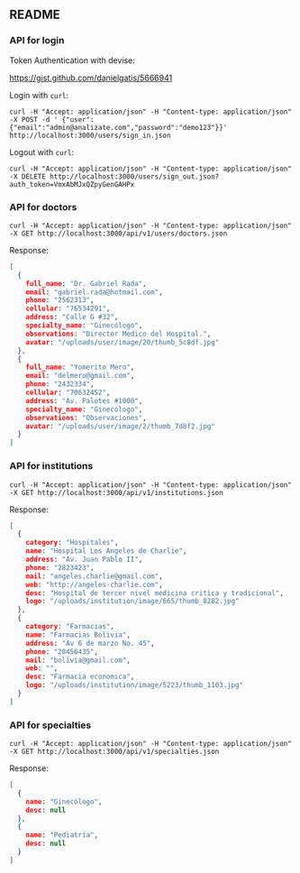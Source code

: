 ## README

### API for login

Token Authentication with devise:

https://gist.github.com/danielgatis/5666941

Login with `curl`:

```console
curl -H "Accept: application/json" -H "Content-type: application/json" -X POST -d ' {"user":{"email":"admin@analizate.com","password":"demo123"}}'  http://localhost:3000/users/sign_in.json
```

Logout with `curl`:

```console
curl -H "Accept: application/json" -H "Content-type: application/json" -X DELETE http://localhost:3000/users/sign_out.json?auth_token=VmxAbMJxQZpyGenGAHPx
```

### API for doctors

```console
curl -H "Accept: application/json" -H "Content-type: application/json" -X GET http://localhost:3000/api/v1/users/doctors.json
```

Response:

```json
[
  {
    full_name: "Dr. Gabriel Rada",
    email: "gabriel.rada@hotmail.com",
    phone: "2562313",
    cellular: "76534291",
    address: "Calle G #32",
    specialty_name: "Ginecólogo",
    observations: "Director Medico del Hospital.",
    avatar: "/uploads/user/image/20/thumb_5c8df.jpg"
  },
  {
    full_name: "Yomerito Mero",
    email: "delmero@gmail.com",
    phone: "2432334",
    cellular: "70632452",
    address: "Av. Palotes #1000",
    specialty_name: "Ginecólogo",
    observations: "Observaciones",
    avatar: "/uploads/user/image/2/thumb_7d8f2.jpg"
  }
]
```

### API for institutions

```console
curl -H "Accept: application/json" -H "Content-type: application/json" -X GET http://localhost:3000/api/v1/institutions.json
```

Response:

```json
[
  {
    category: "Hospitales",
    name: "Hospital Los Angeles de Charlie",
    address: "Av. Juan Pablo II",
    phone: "2823423",
    mail: "angeles.charlie@gmail.com",
    web: "http://angeles-charlie.com",
    desc: "Hospital de tercer nivel medicina critica y tradicional",
    logo: "/uploads/institution/image/665/thumb_8282.jpg"
  },
  {
    category: "Farmacias",
    name: "Farmacias Bolivia",
    address: "Av 6 de marzo No. 45",
    phone: "28456435",
    mail: "bolivia@gmail.com",
    web: "",
    desc: "Farmacia economica",
    logo: "/uploads/institution/image/5223/thumb_1103.jpg"
  }
]
```

### API for specialties

```console
curl -H "Accept: application/json" -H "Content-type: application/json" -X GET http://localhost:3000/api/v1/specialties.json
```

Response:

```json
[
  {
    name: "Ginecólogo",
    desc: null
  },
  {
    name: "Pediatría",
    desc: null
  }
]
```
